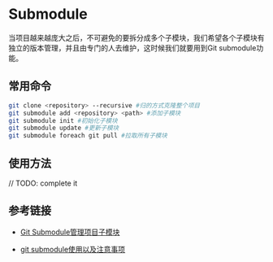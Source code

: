 # Submodule

当项目越来越庞大之后，不可避免的要拆分成多个子模块，我们希望各个子模块有独立的版本管理，并且由专门的人去维护，这时候我们就要用到Git submodule功能。

## 常用命令

````bash
git clone <repository> --recursive #归的方式克隆整个项目
git submodule add <repository> <path> #添加子模块
git submodule init #初始化子模块
git submodule update #更新子模块
git submodule foreach git pull #拉取所有子模块
````

## 使用方法

// TODO: complete it



## 参考链接

- [Git Submodule管理项目子模块](https://www.cnblogs.com/nicksheng/p/6201711.html)

- [git submodule使用以及注意事项](https://blog.csdn.net/xuanwolanxue/article/details/80609986)